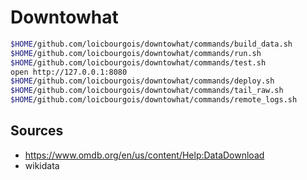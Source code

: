 # Downtowhat


```sh
$HOME/github.com/loicbourgois/downtowhat/commands/build_data.sh
$HOME/github.com/loicbourgois/downtowhat/commands/run.sh
$HOME/github.com/loicbourgois/downtowhat/commands/test.sh
open http://127.0.0.1:8080
$HOME/github.com/loicbourgois/downtowhat/commands/deploy.sh
$HOME/github.com/loicbourgois/downtowhat/commands/tail_raw.sh
$HOME/github.com/loicbourgois/downtowhat/commands/remote_logs.sh
```


## Sources

- https://www.omdb.org/en/us/content/Help:DataDownload 
- wikidata
